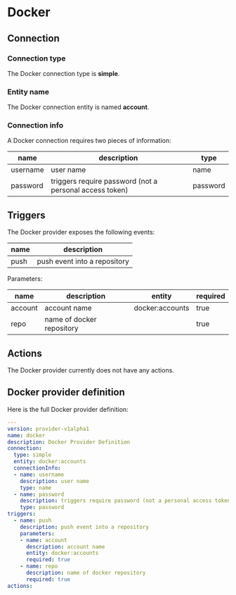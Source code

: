# Docker

## Connection

### Connection type

The Docker connection type is **simple**.  

### Entity name

The Docker connection entity is named **account**.

### Connection info ###

A Docker connection requires two pieces of information:

| name     | description                                             | type     |
|----------|---------------------------------------------------------|----------|
| username | user name                                               | name     |
| password | triggers require password (not a personal access token) | password |

## Triggers

The Docker provider exposes the following events:

| name     | description                                             |
|----------|---------------------------------------------------------|
| push     | push event into a repository                            |

Parameters:

| name    | description               | entity          | required |
|---------|---------------------------|-----------------|----------|
| account | account name              | docker:accounts | true     |
| repo    | name of docker repository |                 | true     |

## Actions

The Docker provider currently does not have any actions.

## Docker provider definition

Here is the full Docker provider definition:

```yaml
---
version: provider-v1alpha1 
name: docker
description: Docker Provider Definition
connection: 
  type: simple
  entity: docker:accounts
  connectionInfo:
  - name: username
    description: user name
    type: name
  - name: password
    description: triggers require password (not a personal access token)
    type: password
triggers: 
  - name: push
    description: push event into a repository
    parameters:
    - name: account
      description: account name
      entity: docker:accounts
      required: true 
    - name: repo
      description: name of docker repository
      required: true 
actions:
```